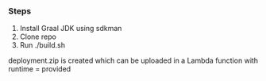 ### Steps

1. Install Graal JDK using sdkman
2. Clone repo
3. Run ./build.sh

deployment.zip is created which can be uploaded in a Lambda function with runtime = provided

